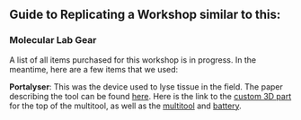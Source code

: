 ## Guide to Replicating a Workshop similar to this:


### Molecular Lab Gear

A list of all items purchased for this workshop is in progress. In the meantime, here are a few items that we used:

**Portalyser**: This was the device used to lyse tissue in the field. The paper describing the tool can be found [here](https://pmc.ncbi.nlm.nih.gov/articles/PMC9644035/). Here is the link to the [custom 3D part](https://3d.nih.gov/entries/3dpx-014901) for the top of the multitool, as well as the [multitool](https://www.amazon.com/Milwaukee-2426-20-Redlithium-Multi-Use-Multi-Grit/dp/B004M8R9VE/ref=sr_1_1?dib=eyJ2IjoiMSJ9.PHAjrHVdDg754pvcM4FlwOmM-8Xy6FkqQzhxNBH1a6pjvI8H5SzwYWAv43lHOAQRJFfoYtqr8jod7h8awYS99UJVVfOVEbHWY-V8G4z9vqbNTN1JH1zYrcLDJltPX32s0FBLrpa7sny8o6YtnVtnuHjduX48kSiXZhQqfHQduaUNXoqiW5S5us33lJgSkQoskj2PXMCC6U9k3_O35M1j_5a8HwyXrd-IK8cROjhUU8E2-lHWIGb5ROUiRO3Alivj5RtRv_lth7KYUxxQXqMWZ-1v04y-OYoDtf-SBmNu8Mk.NT8lVNXLuvJaV_2qP3ePxhslYC90gfAPblF-Z-gijZs&dib_tag=se&keywords=Milwaukee+2426-20+12+Volt+Lithium+Ion+20%2C000+OPM+Variable+Speed+Cordless+Multi+Tool&qid=1731032956&sr=8-1) and [battery](https://www.amazon.com/Volt1799-Replacement-Batteries-Charger-Milwaukee/dp/B0D8YBNWB5/ref=sr_1_3_sspa?crid=53X9W00B1D8O&dib=eyJ2IjoiMSJ9.uwpQESzmrq1UTin3Em5X5eE3t_CdEVa2S_7A6AAuoZBRN1v3c83Grbd_4RE2iYHEi1ZOC4IXWIx_a1a5QjBO3kYr9XTjkzC3Sd7Jjh3vkny1bCOCZ7ULerjyEES7D6ZHqW-XcpGCnD6bV7nKH6o5QdxCOTDHv7l-vR6HUPxeQWOUGUGPiChXnZT51QHzv-hyJFKYXprkq9coJIEJyLSZmgP0ls_X0ZoKExMRqOBNw8Y7NONFUY16cBjctYHwdtPP9EW5lEJOISPwJ8Z5ne1lm27qd41Ey2CVhKapaF-OdTE.j0rbY66NKXoF2VAvLkiaPffLyMmza7uDrwKqIAErfy8&dib_tag=se&keywords=milwaukee+m12+battery&qid=1731033072&sprefix=Milwaukee+M12+%2Caps%2C192&sr=8-3-spons&sp_csd=d2lkZ2V0TmFtZT1zcF9hdGY&psc=1). 


